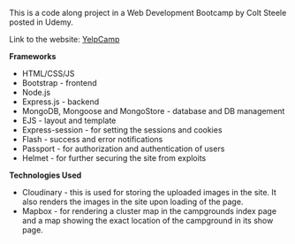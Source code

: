 This is a code along project in a Web Development Bootcamp by Colt Steele posted in Udemy.

Link to the website: [YelpCamp](https://protected-shelf-20471.herokuapp.com/)

**Frameworks**

- HTML/CSS/JS
- Bootstrap - frontend
- Node.js
- Express.js - backend
- MongoDB, Mongoose and MongoStore - database and DB management
- EJS - layout and template
- Express-session - for setting the sessions and cookies
- Flash - success and error notifications
- Passport - for authorization and authentication of users
- Helmet - for further securing the site from exploits

**Technologies Used**

- Cloudinary - this is used for storing the uploaded images in the site. It also renders the images in the site upon loading of the page.
- Mapbox - for rendering a cluster map in the campgrounds index page and a map showing the exact location of the campground in its show page.
